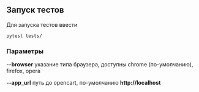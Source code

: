 ## Запуск тестов
Для запуска тестов ввести

```pytest tests/```

### Параметры

**--browser** указание типа браузера, доступны chrome (по-умолчанию), firefox, opera

**--app_url** путь до opencart, по-умолчанию **http://localhost**
